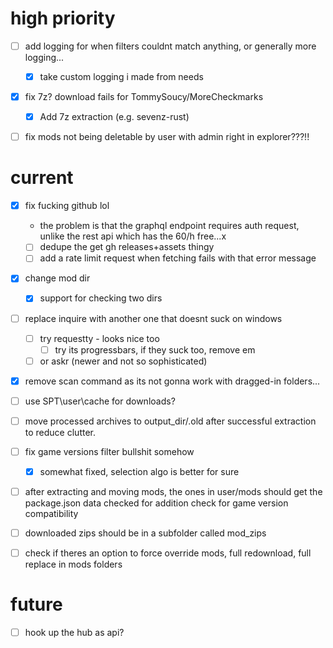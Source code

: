 # high priority

- [ ] add logging for when filters couldnt match anything, or generally more logging...
    - [x] take custom logging i made from needs

- [x] fix 7z? download fails for TommySoucy/MoreCheckmarks
    - [x] Add 7z extraction (e.g. sevenz-rust)

- [ ] fix mods not being deletable by user with admin right in explorer???!!


# current
- [x] fix fucking github lol
    - the problem is that the graphql endpoint requires auth request, unlike the rest api which has the 60/h free...x
    - [ ] dedupe the get gh releases+assets thingy
    - [ ] add a rate limit request when fetching fails with that error message

- [x] change mod dir
    - [x] support for checking two dirs

- [ ] replace inquire with another one that doesnt suck on windows
    - [ ] try requestty - looks nice too
        - [ ] try its progressbars, if they suck too, remove em
    - [ ] or askr (newer and not so sophisticated)

- [x] remove scan command as its not gonna work with dragged-in folders...

- [ ] use SPT\user\cache for downloads?
- [ ] move processed archives to output_dir/.old after successful extraction to reduce clutter.

- [ ] fix game versions filter bullshit somehow
    - [x] somewhat fixed, selection algo is better for sure

- [ ] after extracting and moving mods, the ones in user/mods should get the package.json data checked for addition check for game version compatibility

- [ ] downloaded zips should be in a subfolder called mod_zips

- [ ] check if theres an option to force override mods, full redownload, full replace in mods folders


# future

- [ ] hook up the hub as api?